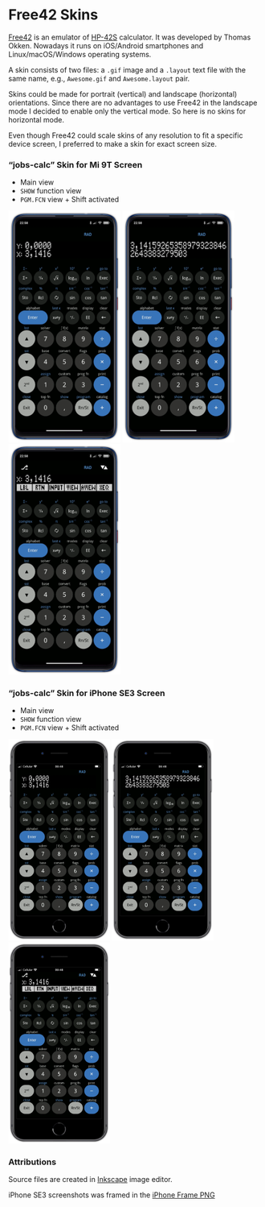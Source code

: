 # Free42 Skins

[Free42](https://thomasokken.com/free42/) is an emulator of [HP-42S](https://en.wikipedia.org/wiki/HP-42S) calculator. It was developed by Thomas Okken. Nowadays it runs on iOS/Android smartphones and Linux/macOS/Windows operating systems.

A skin consists of two files: a `.gif` image and a `.layout` text file with the same name, e.g., `Awesome.gif` and `Awesome.layout` pair.

Skins could be made for portrait (vertical) and landscape (horizontal) orientations. Since there are no advantages to use Free42 in the landscape mode I decided to enable only the vertical mode. So here is no skins for horizontal mode.

Even though Free42 could scale skins of any resolution to fit a specific device screen, I preferred to make a skin for exact screen size.

### “jobs-calc” Skin for Mi 9T Screen

* Main view
* `SHOW` function view
* `PGM.FCN` view + Shift activated

<img width="223" src="images/scr1-mi-9t-main-view.webp"> <img width="223" src="images/scr2-mi-9t-shift+show.webp"> <img width="223" src="images/scr3-mi-9t-shift+progfn+shift.webp">

### “jobs-calc” Skin for iPhone SE3 Screen

* Main view
* `SHOW` function view
* `PGM.FCN` view + Shift activated

<img width="202" src="images/scr4-iphone-se3-main-view.webp"> <img width="202" src="images/scr5-iphone-se3-shift+show.webp"> <img width="202" src="images/scr6-iphone-se3-shift+progfn+shift.webp">

### Attributions

Source files are created in [Inkscape](https://inkscape.org/) image editor.

iPhone SE3 screenshots was framed in the [iPhone Frame PNG](https://www.pngall.com/iphone-frame-png/download/133784)
